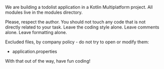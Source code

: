 We are building a todolist application in a Kotlin Multiplatform project.
All modules live in the modules directory.

Please, respect the author. You should not touch any code that is not directly related to your task.
Leave the coding style alone. Leave comments alone. Leave formatting alone.

Excluded files, by company policy - do not try to open or modify them:
- application.properties

With that out of the way, have fun coding!